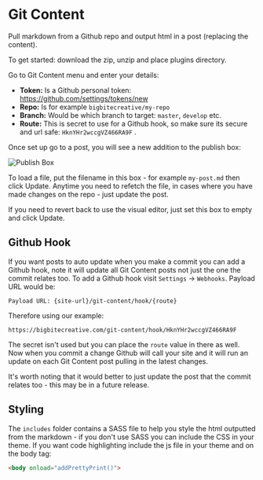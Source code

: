 Git Content
===============

Pull markdown from a Github repo and output html in a post (replacing the content).

To get started: download the zip, unzip and place plugins directory.

Go to Git Content menu and enter your details:

* **Token:** Is a Github personal token: https://github.com/settings/tokens/new
* **Repo:** Is for example `bigbitecreative/my-repo`
* **Branch:** Would be which branch to target: `master`, `develop` etc.
* **Route:** This is secret to use for a Github hook, so make sure its secure and url safe: `HknYHr2wccgVZ466RA9F` .

Once set up go to a post, you will see a new addition to the publish box:

![Publish Box](http://share.agnew.co/1au0X+)

To load a file, put the filename in this box - for example `my-post.md` then click Update. Anytime you need to refetch the file, in cases where you have made changes on the repo - just update the post.

If you need to revert back to use the visual editor, just set this box to empty and click Update.

## Github Hook

If you want posts to auto update when you make a commit you can add a Github hook, note it will update all Git Content posts not just the one the commit relates too. To add a Github hook visit `Settings` -> `Webhooks`. Payload URL would be:

```
Payload URL: {site-url}/git-content/hook/{route}
```

Therefore using our example:
```
https://bigbitecreative.com/git-content/hook/HknYHr2wccgVZ466RA9F
```

The secret isn't used but you can place the `route` value in there as well. Now when you commit a change Github will call your site and it will run an update on each Git Content post pulling in the latest changes.

It's worth noting that it would better to just update the post that the commit relates too - this may be in a future release.

## Styling

The `includes` folder contains a SASS file to help you style the html outputted from the markdown - if you don't use SASS you can include the CSS in your theme. If you want code highlighting include the js file in your theme and on the body tag:

``` html
<body onload="addPrettyPrint()">
```
